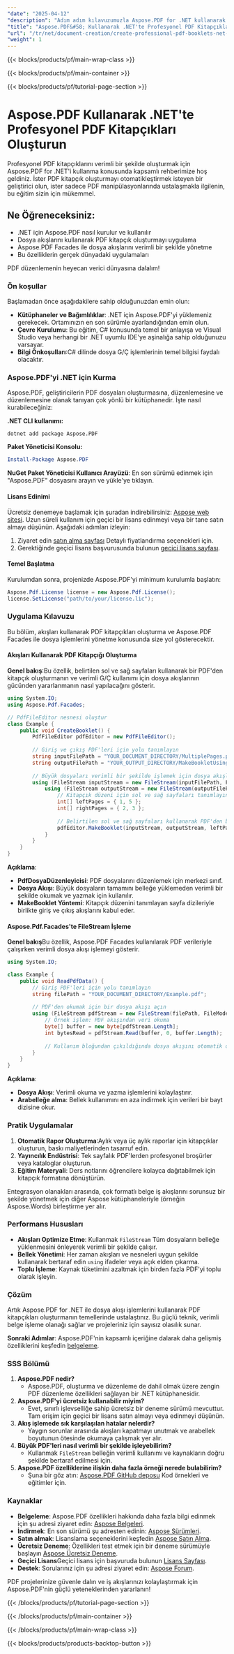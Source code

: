 ```yaml
---
"date": "2025-04-12"
"description": "Adım adım kılavuzumuzla Aspose.PDF for .NET kullanarak profesyonel PDF kitapçıklarının oluşturulmasını nasıl otomatikleştireceğinizi öğrenin."
"title": "Aspose.PDF&#58; Kullanarak .NET'te Profesyonel PDF Kitapçıkları Oluşturun Kapsamlı Bir Kılavuz"
"url": "/tr/net/document-creation/create-professional-pdf-booklets-net-aspose-pdf/"
"weight": 1
---
```


{{< blocks/products/pf/main-wrap-class >}}

{{< blocks/products/pf/main-container >}}

{{< blocks/products/pf/tutorial-page-section >}}


# Aspose.PDF Kullanarak .NET'te Profesyonel PDF Kitapçıkları Oluşturun

Profesyonel PDF kitapçıklarını verimli bir şekilde oluşturmak için Aspose.PDF for .NET'i kullanma konusunda kapsamlı rehberimize hoş geldiniz. İster PDF kitapçık oluşturmayı otomatikleştirmek isteyen bir geliştirici olun, ister sadece PDF manipülasyonlarında ustalaşmakla ilgilenin, bu eğitim sizin için mükemmel.

## Ne Öğreneceksiniz:
- .NET için Aspose.PDF nasıl kurulur ve kullanılır
- Dosya akışlarını kullanarak PDF kitapçık oluşturmayı uygulama
- Aspose.PDF Facades ile dosya akışlarını verimli bir şekilde yönetme
- Bu özelliklerin gerçek dünyadaki uygulamaları

PDF düzenlemenin heyecan verici dünyasına dalalım!

### Ön koşullar

Başlamadan önce aşağıdakilere sahip olduğunuzdan emin olun:

- **Kütüphaneler ve Bağımlılıklar**: .NET için Aspose.PDF'yi yüklemeniz gerekecek. Ortamınızın en son sürümle ayarlandığından emin olun.
- **Çevre Kurulumu**: Bu eğitim, C# konusunda temel bir anlayışa ve Visual Studio veya herhangi bir .NET uyumlu IDE'ye aşinalığa sahip olduğunuzu varsayar.
- **Bilgi Önkoşulları**:C# dilinde dosya G/Ç işlemlerinin temel bilgisi faydalı olacaktır.

### Aspose.PDF'yi .NET için Kurma

Aspose.PDF, geliştiricilerin PDF dosyaları oluşturmasına, düzenlemesine ve düzenlemesine olanak tanıyan çok yönlü bir kütüphanedir. İşte nasıl kurabileceğiniz:

**.NET CLI kullanımı:**
```shell
dotnet add package Aspose.PDF
```

**Paket Yöneticisi Konsolu:**
```powershell
Install-Package Aspose.PDF
```

**NuGet Paket Yöneticisi Kullanıcı Arayüzü**: En son sürümü edinmek için "Aspose.PDF" dosyasını arayın ve yükle'ye tıklayın.

#### Lisans Edinimi

Ücretsiz denemeye başlamak için şuradan indirebilirsiniz: [Aspose web sitesi](https://releases.aspose.com/pdf/net/). Uzun süreli kullanım için geçici bir lisans edinmeyi veya bir tane satın almayı düşünün. Aşağıdaki adımları izleyin:
1. Ziyaret edin [satın alma sayfası](https://purchase.aspose.com/buy) Detaylı fiyatlandırma seçenekleri için.
2. Gerektiğinde geçici lisans başvurusunda bulunun [geçici lisans sayfası](https://purchase.aspose.com/temporary-license/).

#### Temel Başlatma

Kurulumdan sonra, projenizde Aspose.PDF'yi minimum kurulumla başlatın:

```csharp
Aspose.Pdf.License license = new Aspose.Pdf.License();
license.SetLicense("path/to/your/license.lic");
```

### Uygulama Kılavuzu

Bu bölüm, akışları kullanarak PDF kitapçıkları oluşturma ve Aspose.PDF Facades ile dosya işlemlerini yönetme konusunda size yol gösterecektir.

#### Akışları Kullanarak PDF Kitapçığı Oluşturma

**Genel bakış**:Bu özellik, belirtilen sol ve sağ sayfaları kullanarak bir PDF'den kitapçık oluşturmanın ve verimli G/Ç kullanımı için dosya akışlarının gücünden yararlanmanın nasıl yapılacağını gösterir.

```csharp
using System.IO;
using Aspose.Pdf.Facades;

// PdfFileEditor nesnesi oluştur
class Example {
    public void CreateBooklet() {
        PdfFileEditor pdfEditor = new PdfFileEditor();
        
        // Giriş ve çıkış PDF'leri için yolu tanımlayın
        string inputFilePath = "YOUR_DOCUMENT_DIRECTORY/MultiplePages.pdf";
        string outputFilePath = "YOUR_OUTPUT_DIRECTORY/MakeBookletUsingLeftRightPagesAndStreams_out.pdf";
        
        // Büyük dosyaları verimli bir şekilde işlemek için dosya akışlarını kullanma
        using (FileStream inputStream = new FileStream(inputFilePath, FileMode.Open)) {
            using (FileStream outputStream = new FileStream(outputFilePath, FileMode.Create)) {
                // Kitapçık düzeni için sol ve sağ sayfaları tanımlayın
                int[] leftPages = { 1, 5 };
                int[] rightPages = { 2, 3 };
                
                // Belirtilen sol ve sağ sayfaları kullanarak PDF'den bir kitapçık oluşturun
                pdfEditor.MakeBooklet(inputStream, outputStream, leftPages, rightPages);
            }
        }
    }
}
```

**Açıklama**: 
- **PdfDosyaDüzenleyicisi**: PDF dosyalarını düzenlemek için merkezi sınıf.
- **Dosya Akışı**: Büyük dosyaların tamamını belleğe yüklemeden verimli bir şekilde okumak ve yazmak için kullanılır.
- **MakeBooklet Yöntemi**: Kitapçık düzenini tanımlayan sayfa dizileriyle birlikte giriş ve çıkış akışlarını kabul eder.

#### Aspose.Pdf.Facades'te FileStream İşleme

**Genel bakış**Bu özellik, Aspose.PDF Facades kullanılarak PDF verileriyle çalışırken verimli dosya akışı işlemeyi gösterir.

```csharp
using System.IO;

class Example {
    public void ReadPdfData() {
        // Giriş PDF'leri için yolu tanımlayın
        string filePath = "YOUR_DOCUMENT_DIRECTORY/Example.pdf";
        
        // PDF'den okumak için bir dosya akışı açın
        using (FileStream pdfStream = new FileStream(filePath, FileMode.Open)) {
            // Örnek işlem: PDF akışından veri okuma
            byte[] buffer = new byte[pdfStream.Length];
            int bytesRead = pdfStream.Read(buffer, 0, buffer.Length);
            
            // Kullanım bloğundan çıkıldığında dosya akışını otomatik olarak kapat
        }
    }
}
```

**Açıklama**: 
- **Dosya Akışı**: Verimli okuma ve yazma işlemlerini kolaylaştırır.
- **Arabelleğe alma**: Bellek kullanımını en aza indirmek için verileri bir bayt dizisine okur.

### Pratik Uygulamalar

1. **Otomatik Rapor Oluşturma**:Aylık veya üç aylık raporlar için kitapçıklar oluşturun, baskı maliyetlerinden tasarruf edin.
2. **Yayıncılık Endüstrisi**: Tek sayfalık PDF'lerden profesyonel broşürler veya kataloglar oluşturun.
3. **Eğitim Materyali**: Ders notlarını öğrencilere kolayca dağıtabilmek için kitapçık formatına dönüştürün.

Entegrasyon olanakları arasında, çok formatlı belge iş akışlarını sorunsuz bir şekilde yönetmek için diğer Aspose kütüphaneleriyle (örneğin Aspose.Words) birleştirme yer alır.

### Performans Hususları

- **Akışları Optimize Etme**: Kullanmak `FileStream` Tüm dosyaların belleğe yüklenmesini önleyerek verimli bir şekilde çalışır.
- **Bellek Yönetimi**: Her zaman akışları ve nesneleri uygun şekilde kullanarak bertaraf edin `using` ifadeler veya açık elden çıkarma.
- **Toplu İşleme**: Kaynak tüketimini azaltmak için birden fazla PDF'yi toplu olarak işleyin.

### Çözüm

Artık Aspose.PDF for .NET ile dosya akışı işlemlerini kullanarak PDF kitapçıkları oluşturmanın temellerinde ustalaştınız. Bu güçlü teknik, verimli belge işleme olanağı sağlar ve projeleriniz için sayısız olasılık sunar.

**Sonraki Adımlar**: Aspose.PDF'nin kapsamlı içeriğine dalarak daha gelişmiş özelliklerini keşfedin [belgeleme](https://reference.aspose.com/pdf/net/).

### SSS Bölümü

1. **Aspose.PDF nedir?**
   - Aspose.PDF, oluşturma ve düzenleme de dahil olmak üzere zengin PDF düzenleme özellikleri sağlayan bir .NET kütüphanesidir.
2. **Aspose.PDF'yi ücretsiz kullanabilir miyim?**
   - Evet, sınırlı işlevselliğe sahip ücretsiz bir deneme sürümü mevcuttur. Tam erişim için geçici bir lisans satın almayı veya edinmeyi düşünün.
3. **Akış işlemede sık karşılaşılan hatalar nelerdir?**
   - Yaygın sorunlar arasında akışları kapatmayı unutmak ve arabellek boyutunun ötesinde okumaya çalışmak yer alır.
4. **Büyük PDF'leri nasıl verimli bir şekilde işleyebilirim?**
   - Kullanmak `FileStream` belleğin verimli kullanımı ve kaynakların doğru şekilde bertaraf edilmesi için.
5. **Aspose.PDF özelliklerine ilişkin daha fazla örneği nerede bulabilirim?**
   - Şuna bir göz atın: [Aspose.PDF GitHub deposu](https://github.com/aspose-pdf/Aspose.Pdf-for-.NET) Kod örnekleri ve eğitimler için.

### Kaynaklar

- **Belgeleme**: Aspose.PDF özellikleri hakkında daha fazla bilgi edinmek için şu adresi ziyaret edin: [Aspose Belgeleri](https://reference.aspose.com/pdf/net/).
- **İndirmek**: En son sürümü şu adresten edinin: [Aspose Sürümleri](https://releases.aspose.com/pdf/net/).
- **Satın almak**: Lisanslama seçeneklerini keşfedin [Aspose Satın Alma](https://purchase.aspose.com/buy).
- **Ücretsiz Deneme**: Özellikleri test etmek için bir deneme sürümüyle başlayın [Aspose Ücretsiz Deneme](https://releases.aspose.com/pdf/net/).
- **Geçici Lisans**Geçici lisans için başvuruda bulunun [Lisans Sayfası](https://purchase.aspose.com/temporary-license/).
- **Destek**: Sorularınız için şu adresi ziyaret edin: [Aspose Forum](https://forum.aspose.com/c/pdf/10).

PDF projelerinize güvenle dalın ve iş akışlarınızı kolaylaştırmak için Aspose.PDF'nin güçlü yeteneklerinden yararlanın!


{{< /blocks/products/pf/tutorial-page-section >}}

{{< /blocks/products/pf/main-container >}}

{{< /blocks/products/pf/main-wrap-class >}}

{{< blocks/products/products-backtop-button >}}